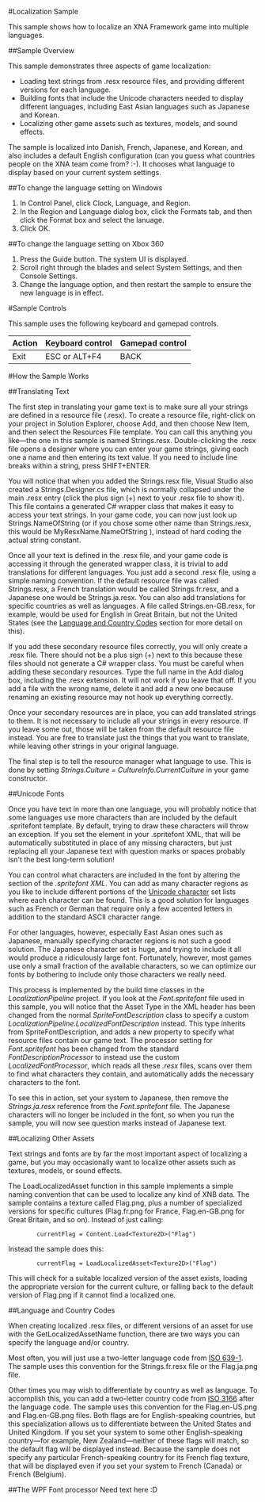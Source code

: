 
#Localization Sample

This sample shows how to localize an XNA Framework game into multiple languages.

##Sample Overview

This sample demonstrates three aspects of game localization:

* Loading text strings from .resx resource files, and providing different versions for each language.
* Building fonts that include the Unicode characters needed to display different languages, including East Asian languages such as Japanese and Korean.
* Localizing other game assets such as textures, models, and sound effects.

The sample is localized into Danish, French, Japanese, and Korean, and also includes a default English configuration (can you guess what countries people on the XNA team come from? :-). It chooses what language to display based on your current system settings.

##To change the language setting on Windows

1. In Control Panel, click Clock, Language, and Region.
2. In the Region and Language dialog box, click the Formats tab, and then click the Format box and select the lanuage.
3. Click OK.

##To change the language setting on Xbox 360

1. Press the Guide button. The system UI is displayed.
2. Scroll right through the blades and select System Settings, and then Console Settings.
3. Change the language option, and then restart the sample to ensure the new language is in effect.

#Sample Controls

This sample uses the following keyboard and gamepad controls.

Action | Keyboard control |Gamepad control
|---|---|---|
Exit | ESC or ALT+F4 | BACK

#How the Sample Works

##Translating Text

The first step in translating your game text is to make sure all your strings are defined in a resource file (.resx). To create a resource file, right-click on your project in Solution Explorer, choose Add, and then choose New Item, and then select the Resources File template. You can call this anything you like—the one in this sample is named Strings.resx. Double-clicking the .resx file opens a designer where you can enter your game strings, giving each one a name and then entering its text value. If you need to include line breaks within a string, press SHIFT+ENTER.

You will notice that when you added the Strings.resx file, Visual Studio also created a Strings.Designer.cs file, which is normally collapsed under the main .resx entry (click the plus sign (+) next to your .resx file to show it). This file contains a generated C# wrapper class that makes it easy to access your text strings. In your game code, you can now just look up Strings.NameOfString (or if you chose some other name than Strings.resx, this would be MyResxName.NameOfString ), instead of hard coding the actual string constant.

Once all your text is defined in the .resx file, and your game code is accessing it through the generated wrapper class, it is trivial to add translations for different languages. You just add a second .resx file, using a simple naming convention. If the default resource file was called Strings.resx, a French translation would be called Strings.fr.resx, and a Japanese one would be Strings.ja.resx. You can also add translations for specific countries as well as languages. A file called Strings.en-GB.resx, for example, would be used for English in Great Britain, but not the United States (see the [Language and Country Codes](file:///C:/Development/GitHub/XNAGameStudio/MonoGameSamples/LocalizationSample/Localization.htm#lang_country_codes) section for more detail on this).

If you add these secondary resource files correctly, you will only create a .resx file. There should not be a plus sign (+) next to this because these files should not generate a C# wrapper class. You must be careful when adding these secondary resources. Type the full name in the Add dialog box, including the .resx extension. It will not work if you leave that off. If you add a file with the wrong name, delete it and add a new one because renaming an existing resource may not hook up everything correctly.

Once your secondary resources are in place, you can add translated strings to them. It is not necessary to include all your strings in every resource. If you leave some out, those will be taken from the default resource file instead. You are free to translate just the things that you want to translate, while leaving other strings in your original language.

The final step is to tell the resource manager what language to use. This is done by setting *Strings.Culture = CultureInfo.CurrentCulture* in your game constructor.

##Unicode Fonts

Once you have text in more than one language, you will probably notice that some languages use more characters than are included by the default .spritefont template. By default, trying to draw these characters will throw an exception. If you set the <DefaultCharacter> element in your .spritefont XML, that will be automatically substituted in place of any missing characters, but just replacing all your Japanese text with question marks or spaces probably isn't the best long-term solution!

You can control what characters are included in the font by altering the *<CharacterRegions>* section of the *.spritefont XML*. You can add as many character regions as you like to include different portions of the [Unicode character](http://unicode.org/charts/) set lists where each character can be found. This is a good solution for languages such as French or German that require only a few accented letters in addition to the standard ASCII character range.

For other languages, however, especially East Asian ones such as Japanese, manually specifying character regions is not such a good solution. The Japanese character set is huge, and trying to include it all would produce a ridiculously large font. Fortunately, however, most games use only a small fraction of the available characters, so we can optimize our fonts by bothering to include only those characters we really need.

This process is implemented by the build time classes in the *LocalizationPipeline* project. If you look at the *Font.spritefont* file used in this sample, you will notice that the Asset Type in the XML header has been changed from the normal *SpriteFontDescription* class to specify a custom *LocalizationPipeline.LocalizedFontDescription* instead. This type inherits from SpriteFontDescription, and adds a new property to specify what resource files contain our game text. The processor setting for *Font.spritefont* has been changed from the standard *FontDescriptionProcessor* to instead use the custom *LocalizedFontProcessor*, which reads all these *.resx* files, scans over them to find what characters they contain, and automatically adds the necessary characters to the font.

To see this in action, set your system to Japanese, then remove the *Strings.ja.resx* reference from the *Font.spritefont* file. The Japanese characters will no longer be included in the font, so when you run the sample, you will now see question marks instead of Japanese text.

##Localizing Other Assets

Text strings and fonts are by far the most important aspect of localizing a game, but you may occasionally want to localize other assets such as textures, models, or sound effects.

The LoadLocalizedAsset function in this sample implements a simple naming convention that can be used to localize any kind of XNB data. The sample contains a texture called Flag.png, plus a number of specialized versions for specific cultures (Flag.fr.png for France, Flag.en-GB.png for Great Britain, and so on). Instead of just calling:

```
        currentFlag = Content.Load<Texture2D>("Flag")
```      

Instead the sample does this:

```
        currentFlag = LoadLocalizedAsset<Texture2D>("Flag")
```      

This will check for a suitable localized version of the asset exists, loading the appropriate version for the current culture, or falling back to the default version of Flag.png if it cannot find a localized one.

##Language and Country Codes

When creating localized .resx files, or different versions of an asset for use with the GetLocalizedAssetName function, there are two ways you can specify the language and/or country.

Most often, you will just use a two-letter language code from [ISO 639-1](http://www.loc.gov/standards/iso639-2/php/English_list.php). The sample uses this convention for the Strings.fr.resx file or the Flag.ja.png file.

Other times you may wish to differentiate by country as well as language. To accomplish this, you can add a two-letter country code from [ISO 3166](http://www.iso.org/iso/english_country_names_and_code_elements) after the language code. The sample uses this convention for the Flag.en-US.png and Flag.en-GB.png files. Both flags are for English-speaking countries, but this specialization allows us to differentiate between the United States and United Kingdom. If you set your system to some other English-speaking country—for example, New Zealand—neither of these flags will match, so the default flag will be displayed instead. Because the sample does not specify any particular French-speaking country for its French flag texture, that will be displayed even if you set your system to French (Canada) or French (Belgium).

##The WPF Font processor
Need text here :D